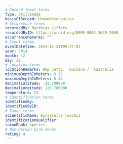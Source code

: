```yaml
---
# Record-level terms
type: StillImage
basisOfRecord: HumanObservation
# Occurrence terms
recordedBy: Matthias Liffers
recordedByID: https://orcid.org/0000-0002-3639-2080
occurrenceRemarks: ""
# Event terms
eventDateTime: 2014-12-21T09:37:03
year: 2014
month: 12
day: 21
# Location terms
locationRemarks: Bhp Jetty,  Kwinana /  Australia
minimumDepthInMeters: 8.32
maximumDepthInMeters: 8.34
decimalLatitude: -32.208888
decimalLongitude: 115.766000
temperature: 23
# Identification terms
identifiedBy: 
identifiedByID: 
# Taxon terms
scientificName: Bursatella leachii
identificationQualifier: 
taxonRank: species
# Non Darwin Core terms
rating: 4
---
```

